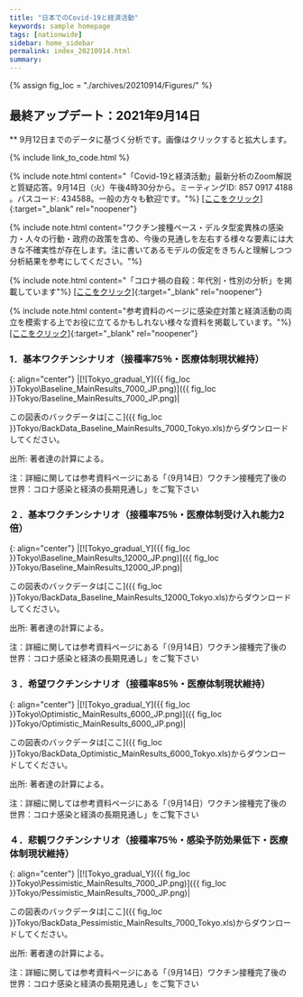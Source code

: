 ```yaml
---
title: "日本でのCovid-19と経済活動"
keywords: sample homepage
tags: [nationwide]
sidebar: home_sidebar
permalink: index_20210914.html
summary:
---
```


{% assign fig_loc = "./archives/20210914/Figures/" %}

## 最終アップデート：2021年9月14日
** 9月12日までのデータに基づく分析です。画像はクリックすると拡大します。

{% include link_to_code.html %}

{% include note.html content="「Covid-19と経済活動」最新分析のZoom解説と質疑応答。9月14日（火）午後4時30分から。ミーティングID: 857 0917 4188 。パスコード: 434588。一般の方々も歓迎です。"%}
[[ここをクリック]](https://u-tokyo-ac-jp.zoom.us/j/85709174188?pwd=cm5pTjJ0ZU9nelpWUkU3N2tyOGZLZz09){:target="_blank" rel="noopener"}

{% include note.html content="ワクチン接種ペース・デルタ型変異株の感染力・人々の行動・政府の政策を含め、今後の見通しを左右する様々な要素には大きな不確実性が存在します。注に書いてあるモデルの仮定をきちんと理解しつつ分析結果を参考にしてください。"%}

{% include note.html content="「コロナ禍の自殺：年代別・性別の分析」を掲載しています"%}
 [[ここをクリック]](./files/FujiiNakata_Suicides_Slides_20210907.pdf){:target="_blank" rel="noopener"}

{% include note.html content="参考資料のページに感染症対策と経済活動の両立を模索する上でお役に立てるかもしれない様々な資料を掲載しています。"%}
[[ここをクリック]](https://covid19outputjapan.github.io/JP/resources.html){:target="_blank" rel="noopener"}









### 1．基本ワクチンシナリオ（接種率75％・医療体制現状維持）

{: align="center"}
|[![Tokyo_gradual_Y]({{ fig_loc }}Tokyo\Baseline_MainResults_7000_JP.png)]({{ fig_loc }}Tokyo/Baseline_MainResults_7000_JP.png)|

この図表のバックデータは[ここ]({{ fig_loc }}Tokyo/BackData_Baseline_MainResults_7000_Tokyo.xls)からダウンロードしてください。

出所: 著者達の計算による。<br>

注：詳細に関しては参考資料ページにある「（9月14日）ワクチン接種完了後の世界：コロナ感染と経済の長期見通し」をご覧下さい

### ２．基本ワクチンシナリオ（接種率75％・医療体制受け入れ能力2倍）

{: align="center"}
|[![Tokyo_gradual_Y]({{ fig_loc }}Tokyo\Baseline_MainResults_12000_JP.png)]({{ fig_loc }}Tokyo/Baseline_MainResults_12000_JP.png)|

この図表のバックデータは[ここ]({{ fig_loc }}Tokyo/BackData_Baseline_MainResults_12000_Tokyo.xls)からダウンロードしてください。

出所: 著者達の計算による。<br>

注：詳細に関しては参考資料ページにある「（9月14日）ワクチン接種完了後の世界：コロナ感染と経済の長期見通し」をご覧下さい

### ３．希望ワクチンシナリオ（接種率85％・医療体制現状維持）

{: align="center"}
|[![Tokyo_gradual_Y]({{ fig_loc }}Tokyo\Optimistic_MainResults_6000_JP.png)]({{ fig_loc }}Tokyo/Optimistic_MainResults_6000_JP.png)|

この図表のバックデータは[ここ]({{ fig_loc }}Tokyo/BackData_Optimistic_MainResults_6000_Tokyo.xls)からダウンロードしてください。

出所: 著者達の計算による。<br>

注：詳細に関しては参考資料ページにある「（9月14日）ワクチン接種完了後の世界：コロナ感染と経済の長期見通し」をご覧下さい

### ４．悲観ワクチンシナリオ（接種率75％・感染予防効果低下・医療体制現状維持）

{: align="center"}
|[![Tokyo_gradual_Y]({{ fig_loc }}Tokyo\Pessimistic_MainResults_7000_JP.png)]({{ fig_loc }}Tokyo/Pessimistic_MainResults_7000_JP.png)|

この図表のバックデータは[ここ]({{ fig_loc }}Tokyo/BackData_Pessimistic_MainResults_7000_Tokyo.xls)からダウンロードしてください。

出所: 著者達の計算による。<br>

注：詳細に関しては参考資料ページにある「（9月14日）ワクチン接種完了後の世界：コロナ感染と経済の長期見通し」をご覧下さい

